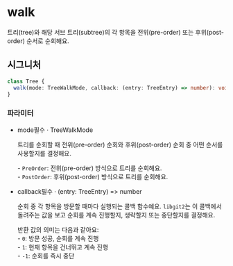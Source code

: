 # walk

트리(tree)와 해당 서브 트리(subtree)의 각 항목을 전위(pre-order) 또는 후위(post-order) 순서로 순회해요.

## 시그니처

```ts
class Tree {
  walk(mode: TreeWalkMode, callback: (entry: TreeEntry) => number): void;
}
```

### 파라미터

<ul class="param-ul">
  <li class="param-li param-li-root">
    <span class="param-name">mode</span><span class="param-required">필수</span>&nbsp;·&nbsp;<span class="param-type">TreeWalkMode</span>
    <br>
    <p class="param-description">트리를 순회할 때 전위(pre-order) 순회와 후위(post-order) 순회 중 어떤 순서를 사용할지를 결정해요.</p>
    <p class="param-description">
      - <code>PreOrder</code>: 전위(pre-order) 방식으로 트리를 순회해요.<br>
      - <code>PostOrder</code>: 후위(post-order) 방식으로 트리를 순회해요.
    </p>
  </li>

  <li class="param-li param-li-root">
    <span class="param-name">callback</span><span class="param-required">필수</span>&nbsp;·&nbsp;<span class="param-type">(entry: TreeEntry) =&gt; number</span>
    <br>
    <p class="param-description">순회 중 각 항목을 방문할 때마다 실행되는 콜백 함수예요. <code>libgit2</code>는 이 콜백에서 돌려주는 값을 보고 순회를 계속 진행할지, 생략할지 또는 중단할지를 결정해요.</p>
    <p class="param-description">
      반환 값의 의미는 다음과 같아요:<br>
      - <code>0</code>: 방문 성공, 순회를 계속 진행<br>
      - <code>1</code>: 현재 항목을 건너뛰고 계속 진행<br>
      - <code>-1</code>: 순회를 즉시 중단
    </p>
  </li>
</ul>
